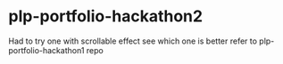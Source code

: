# plp-portfolio-hackathon2
Had to try one with scrollable effect see which one is better refer to plp-portfolio-hackathon1 repo

